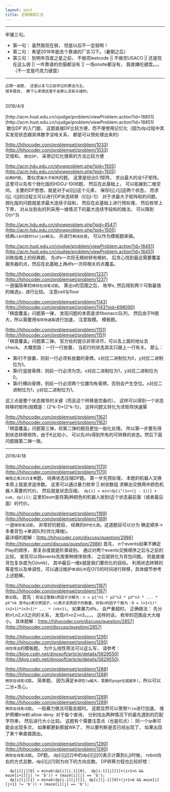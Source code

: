 ```yaml
---
layout: post
title: 近期做题汇总
---
```


---
牢骚三句。

* 第一句： 虽然我现在弱， 但是以后不一定弱啊！
* 第二句： 希望2016年能去个靠谱的厂实习下。（暑期之后）
* 第三句： 到明年百度之星之前， 不做完leetcode || 不做完USACO || 还是现在这么弱 || 一件靠谱的衣服都没有 || 一场onsite都没有， 我直播吃键盘。。。（不一定是巧克力键盘）

---

```
近期一波题， 还是以复习之前学过的算法为主。
很多题目， 静下心来想还是不会那么没有头绪的。
```
<br>
2016/4/6
<br><br>
[http://acm.hust.edu.cn/vjudge/problem/viewProblem.action?id=18851](http://acm.hust.edu.cn/vjudge/problem/viewProblem.action?id=18851)<br>
`数位DP`的入门题， 这题直接DP比较方便，而不便使用记忆化（因为dp过程中其实发现状态跟具体数字没啥关系， 都是可以预处理出来的）
<br>

[http://hihocoder.com/problemset/problem/1033](http://hihocoder.com/problemset/problem/1033)<br>
交错和， `数位DP`， 采用记忆化搜索的方法比较方便
<br>

[http://acm.hdu.edu.cn/showproblem.php?pid=1505](http://acm.hdu.edu.cn/showproblem.php?pid=1505)<br>
`经典DP题`， 类似求`最大子矩阵`的题。 这里是给出0,1矩阵， 求出最大的全1子矩阵。 这里可以先有个弱化版的HDOJ-1006题， 然后在此基础上， 可以拓展到二维空间。 主要的DP思想，就是对于a[i][j]这个元素， 保存l[j],r[j]这两个状态， 而求l[j], r[j]的过程又可以进行DP状态转移（l[l[j]-1]）
对于求最大子矩阵和的问题， 弱化版的问题就是求最大连续子段和， 然后在此基础上进行预处理， 然后枚举上下界， 对从左到右的列采用一维情况下的最大连续字段和的做法， 可以降到O(n^3)
<br>

[http://acm.hdu.edu.cn/showproblem.php?pid=4547](http://acm.hdu.edu.cn/showproblem.php?pid=1505)<br>
经典`LCA问题的tarjan解法`， 并进行`离线处理`， 可以作为模板题来搞。
<br>

[http://acm.hust.edu.cn/vjudge/problem/viewProblem.action?id=16451](http://acm.hust.edu.cn/vjudge/problem/viewProblem.action?id=16451)<br>
训练指南上的经典题， 先dfs一次将无根树转有根树， 后贪心找到最远需要覆盖服务器的点，然后在此基础上再dfs一次将相关的点覆盖。 
<br>

[http://hihocoder.com/problemset/problem/1237](http://hihocoder.com/problemset/problem/1237)<br>
一道偏简单的`微软在线笔试题`。 算出x的范围之后， 枚举x, 然后得到两个可取最值的候选y，进行比较。 注意ceil与floor
<br>

[http://hihocoder.com/problemset/problem/1143](http://hihocoder.com/problemset/problem/1143?sid=698090)<br>
「棋盘覆盖」问题第一弹， 发现问题的本质是求fibonacci队列， 然后由于N很大，所以需要用`矩阵快速幂`进行加速， 注意取模。 模板题。
<br>

[http://hihocoder.com/problemset/problem/1151](http://hihocoder.com/problemset/problem/1151)<br>
「棋盘覆盖」问题第二弹， 官方给的提示非常详尽，可以去上面的地址去check。 大概思路：一行一行放置， 当前行的状态其实只跟上一行有关。 那么：

* 第i行不放置，则前一行必须有放置的骨牌。x对应二进制位为0，y对应二进制位为1。
* 第i行竖放骨牌，则前一行必须为空。x对应二进制位为1，y对应二进制位为0。
* 第i行横向骨牌，则前一行必须两个位置均有骨牌，否则会产生空位。x对应二进制位为1，y对应二进制位为1。

这三点是整个状态推导的关键（而且这个转移是完备的）。
这样可以得到一个状态转移的矩阵(规模是：(2^k-1)*(2^k-1))， 这样问题又转化为求矩阵快速幂
<br>

[http://hihocoder.com/problemset/problem/1162](http://hihocoder.com/problemset/problem/1162)<br>
「棋盘覆盖」问题第三弹，将第二弹的题目更加一般化处理。 所以第一步要先得到状态转移矩阵，由于K比较小， 可以先dfs得到所有的可转移的状态。然后下面问题跟第二弹一致。

---
2016/4/18
<br><br>
[http://hihocoder.com/problemset/problem/1170](http://hihocoder.com/problemset/problem/1170)<br>
`编程之美2015复赛`题。 经典状态压缩DP题。
第一步先预处理， 本题的机器人交换本质上就是求逆序数。 这里可以通过暴力枚举 || 树状数组 求解出交换两中颜色机器人需要的代价。 然后就是状态压缩，` dp[i] = min(dp[i^(1<<(j - 1))] + sum, dp[i])`;  这里的sum是将第j种颜色的机器人放到i这个状态最前面（或者最后面）的代价。
<br>


[http://hihocoder.com/problemset/problem/1189](http://hihocoder.com/problemset/problem/1189)<br>
一道`微软笔试题`， 非常好的题目， 经典的`DP优化题`。这道题目可以分为 确定顺序->多重背包->单调队列(优化降维)。<br>
最详细的题解：[http://hihocoder.com/discuss/question/2986](http://hihocoder.com/discuss/question/2986)
首先， n个events如果不确定Play的顺序， 那复杂度就是阶乘级别。 通过对两个events交换顺序之后与之前的比较， 发现可以将events先按某种顺序排序， 之后就转化为背包问题。
但是直接背包复杂度为O(n*m*k)， 其中最后一维k就是我们要优化的目标。 利用状态转移的等差性以及单调性，可以通过维护`单调队列`在O(1)的时间进行转移，具体细节参考上述题解。
<br>

[http://hihocoder.com/problemset/problem/1187](http://hihocoder.com/problemset/problem/1187)<br>
`数论题`。 首先：`假设正整数n质因子分解为：n = p1^n1 * p2^n2 * p3^n3 * ... * pk^nk
其中pi表示质因子，ni表示该质因子的数量，则有n的因子个数为：D = (n1+1)*(n2+1)*(n3+1)* ... * (nk+1)`。 如果暴力dfs， 会严重超时。 正确做法： 先分析n1,n2,n3之间的关系， 发现n1>n2>n3。。。。
这样的话， 枚举的范围会大大缩小。
具体题解：[http://hihocoder.com/discuss/question/2857](http://hihocoder.com/discuss/question/2857)<br>

[http://hihocoder.com/problemset/problem/1295](http://hihocoder.com/problemset/problem/1295)<br>
`线性筛法`的模板题。 为什么线性筛法可以这么写， 请参考：[http://blog.csdn.net/dinosoft/article/details/5829550](http://blog.csdn.net/dinosoft/article/details/5829550). <br>

[http://hihocoder.com/problemset/problem/1288](http://hihocoder.com/problemset/problem/1288)<br>
`微软在线笔试题`。 简单题， 因为满足`单调性(w越大，需要的page也就越多)`，所以可以二分+贪心。<br>

[http://hihocoder.com/problemset/problem/1289](http://hihocoder.com/problemset/problem/1289)<br>
`微软在线笔试题`。 一般暴力做法可能会超时。 这题显然可以使用`Trie`进行加速。 维护两棵trie树:allow deny. 对于每个查询， 分别找出两种情况下的最先遇到的匹配字符串， 然后进行大小比较。 这题有个需要注意点（也是坑点）： 同一个ip串可能会出现多次， 如果都更新那就WA了， 所以要判断是否已经出现了， 如果出现了某个串直接跳出。
<br>

[http://hihocoder.com/problemset/problem/1290](http://hihocoder.com/problemset/problem/1290)<br>
`微软在线笔试题`。 DP题。 dp[i][j][2]中的dp[i][j][0]表示计算到(i,j)时候， robot向右的方式总数，dp[i][j][1]则为向下的方向总数。 DP转移方程也比较好想：

```
  dp[i][j][0] = minab(dp[i][j-1][0],  dp[i-1][j][1]+(i+1<n && maze[i+1][j] != 'b')) + (maze[i][j] == 'b');
  dp[i][j][1] = minab(dp[i-1][j][1], dp[i][j-1][0]+(j+1<m && maze[i][j+1] != 'b')) + (maze[i][j] == 'b');
```

<br>
